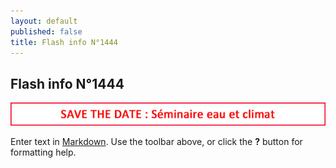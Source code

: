 ```yaml
---
layout: default
published: false
title: Flash info N°1444
---
```


## Flash info N°1444
![i_d5517f3368ae3563_html_1a13118.jpg](/media/i_d5517f3368ae3563_html_1a13118.jpg)

Enter text in [Markdown](http://daringfireball.net/projects/markdown/). Use the toolbar above, or click the **?** button for formatting help.
